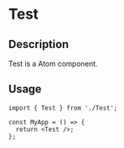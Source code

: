 # Test

## Description
Test is a Atom component.

## Usage

```tsx
import { Test } from './Test';

const MyApp = () => {
  return <Test />;
};
